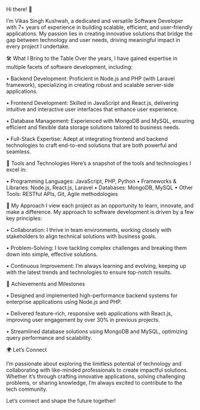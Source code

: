 Hi there! 👋

I’m Vikas Singh Kushwah, a dedicated and versatile Software Developer with 7+ years of experience in building scalable, efficient, and user-friendly applications. My passion lies in creating innovative solutions that bridge the gap between technology and user needs, driving meaningful impact in every project I undertake.

🛠️ What I Bring to the Table
Over the years, I have gained expertise in multiple facets of software development, including:

•	Backend Development: Proficient in Node.js and PHP (with Laravel framework), specializing in creating robust and scalable server-side applications.

•	Frontend Development: Skilled in JavaScript and React.js, delivering intuitive and interactive user interfaces that enhance user experience.

•	Database Management: Experienced with MongoDB and MySQL, ensuring efficient and flexible data storage solutions tailored to business needs.

•	Full-Stack Expertise: Adept at integrating frontend and backend technologies to craft end-to-end solutions that are both powerful and seamless.

🔧 Tools and Technologies
Here’s a snapshot of the tools and technologies I excel in:

•	Programming Languages: JavaScript, PHP, Python
•	Frameworks & Libraries: Node.js, React.js, Laravel
•	Databases: MongoDB, MySQL
•	Other Tools: RESTful APIs, Git, Agile methodologies

🌟 My Approach
I view each project as an opportunity to learn, innovate, and make a difference. My approach to software development is driven by a few key principles:

•	Collaboration: I thrive in team environments, working closely with stakeholders to align technical solutions with business goals.

•	Problem-Solving: I love tackling complex challenges and breaking them down into simple, effective solutions.

•	Continuous Improvement: I’m always learning and evolving, keeping up with the latest trends and technologies to ensure top-notch results.

🚀 Achievements and Milestones

•	Designed and implemented high-performance backend systems for enterprise applications using Node.js and PHP.

•	Delivered feature-rich, responsive web applications with React.js, improving user engagement by over 30% in previous projects.

•	Streamlined database solutions using MongoDB and MySQL, optimizing query performance and scalability.

🌍 Let’s Connect

I’m passionate about exploring the limitless potential of technology and collaborating with like-minded professionals to create impactful solutions. Whether it’s through crafting innovative applications, solving challenging problems, or sharing knowledge, I’m always excited to contribute to the tech community.

Let’s connect and shape the future together!
